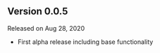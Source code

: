 Version 0.0.5
-------------

Released on Aug 28, 2020

* First alpha release including base functionality
